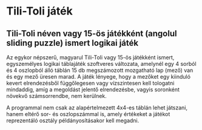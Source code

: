 # Tili-Toli játék
## Tili-Toli néven vagy 15-ös játékként (angolul sliding puzzle) ismert logikai játék
Az egykor népszerű, magyarul Tili-Toli vagy 15-ös játékként ismert, egyszemélyes logikai táblajáték szoftveres változata, amelynél egy 4 sorból és 4 oszlopból álló táblán 15 db megszámozott mozgatható lap (mező) van és egy mező üresen marad. A játék lényege, hogy a mezőket egy kiinduló kevert elrendezésből függőlegesen vagy vízszintesen kell tologatni mindaddig, amíg a megoldást jelentő elrendezésbe, vagyis soronként növekvő számsorrendbe, nem kerülnek.

A programmal nem csak az alapértelmezett 4x4-es táblán lehet játszani, hanem eltérő sor- és oszlopszámmal is, amely értékeket a játékot reprezentáló osztály példányosításakor kell megadni.


